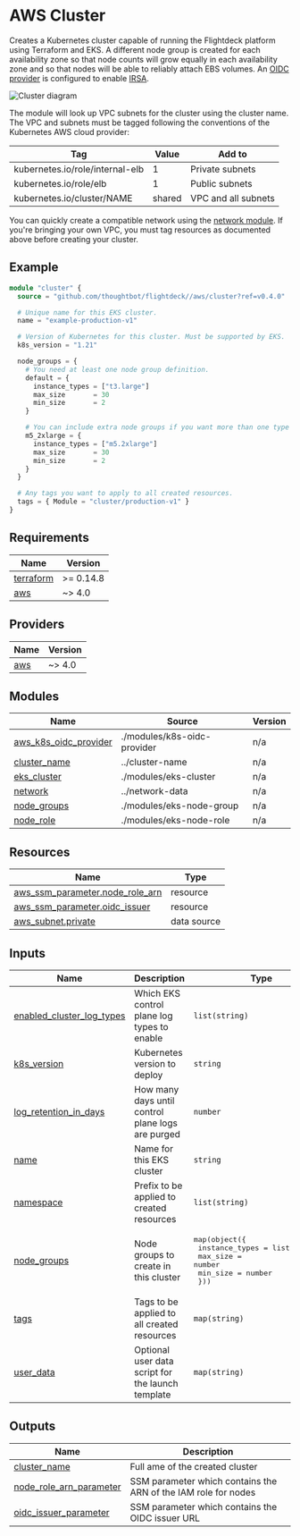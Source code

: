 # AWS Cluster

Creates a Kubernetes cluster capable of running the Flightdeck platform using
Terraform and EKS. A different node group is created for each availability zone
so that node counts will grow equally in each availability zone and so that
nodes will be able to reliably attach EBS volumes. An [OIDC
provider](./modules/k8s-oidc-provider) is configured to enable [IRSA].

![Cluster diagram](../../docs/eks-cluster.png)

The module will look up VPC subnets for the cluster using the cluster name. The
VPC and subnets must be tagged following the conventions of the Kubernetes AWS
cloud provider:

| Tag                             | Value  | Add to              |
| ------------------------------- | ------ | ------------------- |
| kubernetes.io/role/internal-elb | 1      | Private subnets     |
| kubernetes.io/role/elb          | 1      | Public subnets      |
| kubernetes.io/cluster/NAME      | shared | VPC and all subnets |

You can quickly create a compatible network using the [network module]. If
you're bringing your own VPC, you must tag resources as documented above before
creating your cluster.

[network module]: ../network/README.md
[irsa]: https://docs.aws.amazon.com/emr/latest/EMR-on-EKS-DevelopmentGuide/setting-up-enable-IAM.html

## Example

```terraform
module "cluster" {
  source = "github.com/thoughtbot/flightdeck//aws/cluster?ref=v0.4.0"

  # Unique name for this EKS cluster.
  name = "example-production-v1"

  # Version of Kubernetes for this cluster. Must be supported by EKS.
  k8s_version = "1.21"

  node_groups = {
    # You need at least one node group definition.
    default = {
      instance_types = ["t3.large"]
      max_size       = 30
      min_size       = 2
    }

    # You can include extra node groups if you want more than one type of node.
    m5_2xlarge = {
      instance_types = ["m5.2xlarge"]
      max_size       = 30
      min_size       = 2
    }
  }

  # Any tags you want to apply to all created resources.
  tags = { Module = "cluster/production-v1" }
}
```

<!-- BEGIN_TF_DOCS -->
## Requirements

| Name | Version |
|------|---------|
| <a name="requirement_terraform"></a> [terraform](#requirement\_terraform) | >= 0.14.8 |
| <a name="requirement_aws"></a> [aws](#requirement\_aws) | ~> 4.0 |

## Providers

| Name | Version |
|------|---------|
| <a name="provider_aws"></a> [aws](#provider\_aws) | ~> 4.0 |

## Modules

| Name | Source | Version |
|------|--------|---------|
| <a name="module_aws_k8s_oidc_provider"></a> [aws\_k8s\_oidc\_provider](#module\_aws\_k8s\_oidc\_provider) | ./modules/k8s-oidc-provider | n/a |
| <a name="module_cluster_name"></a> [cluster\_name](#module\_cluster\_name) | ../cluster-name | n/a |
| <a name="module_eks_cluster"></a> [eks\_cluster](#module\_eks\_cluster) | ./modules/eks-cluster | n/a |
| <a name="module_network"></a> [network](#module\_network) | ../network-data | n/a |
| <a name="module_node_groups"></a> [node\_groups](#module\_node\_groups) | ./modules/eks-node-group | n/a |
| <a name="module_node_role"></a> [node\_role](#module\_node\_role) | ./modules/eks-node-role | n/a |

## Resources

| Name | Type |
|------|------|
| [aws_ssm_parameter.node_role_arn](https://registry.terraform.io/providers/hashicorp/aws/latest/docs/resources/ssm_parameter) | resource |
| [aws_ssm_parameter.oidc_issuer](https://registry.terraform.io/providers/hashicorp/aws/latest/docs/resources/ssm_parameter) | resource |
| [aws_subnet.private](https://registry.terraform.io/providers/hashicorp/aws/latest/docs/data-sources/subnet) | data source |

## Inputs

| Name | Description | Type | Default | Required |
|------|-------------|------|---------|:--------:|
| <a name="input_enabled_cluster_log_types"></a> [enabled\_cluster\_log\_types](#input\_enabled\_cluster\_log\_types) | Which EKS control plane log types to enable | `list(string)` | `[]` | no |
| <a name="input_k8s_version"></a> [k8s\_version](#input\_k8s\_version) | Kubernetes version to deploy | `string` | n/a | yes |
| <a name="input_log_retention_in_days"></a> [log\_retention\_in\_days](#input\_log\_retention\_in\_days) | How many days until control plane logs are purged | `number` | `7` | no |
| <a name="input_name"></a> [name](#input\_name) | Name for this EKS cluster | `string` | n/a | yes |
| <a name="input_namespace"></a> [namespace](#input\_namespace) | Prefix to be applied to created resources | `list(string)` | `[]` | no |
| <a name="input_node_groups"></a> [node\_groups](#input\_node\_groups) | Node groups to create in this cluster | <pre>map(object({<br>    instance_types = list(string),<br>    max_size       = number<br>    min_size       = number<br>  }))</pre> | n/a | yes |
| <a name="input_tags"></a> [tags](#input\_tags) | Tags to be applied to all created resources | `map(string)` | `{}` | no |
| <a name="input_user_data"></a> [user\_data](#input\_user\_data) | Optional user data script for the launch template | `map(string)` | `{}` | no |

## Outputs

| Name | Description |
|------|-------------|
| <a name="output_cluster_name"></a> [cluster\_name](#output\_cluster\_name) | Full ame of the created cluster |
| <a name="output_node_role_arn_parameter"></a> [node\_role\_arn\_parameter](#output\_node\_role\_arn\_parameter) | SSM parameter which contains the ARN of the IAM role for nodes |
| <a name="output_oidc_issuer_parameter"></a> [oidc\_issuer\_parameter](#output\_oidc\_issuer\_parameter) | SSM parameter which contains the OIDC issuer URL |
<!-- END_TF_DOCS -->